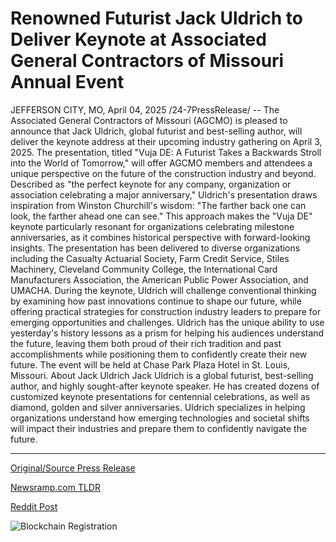 # Renowned Futurist Jack Uldrich to Deliver Keynote at Associated General Contractors of Missouri Annual Event

JEFFERSON CITY, MO, April 04, 2025 /24-7PressRelease/ -- The Associated General Contractors of Missouri (AGCMO) is pleased to announce that Jack Uldrich, global futurist and best-selling author, will deliver the keynote address at their upcoming industry gathering on April 3, 2025.  The presentation, titled "Vuja DE: A Futurist Takes a Backwards Stroll into the World of Tomorrow," will offer AGCMO members and attendees a unique perspective on the future of the construction industry and beyond.  Described as "the perfect keynote for any company, organization or association celebrating a major anniversary," Uldrich's presentation draws inspiration from Winston Churchill's wisdom: "The farther back one can look, the farther ahead one can see." This approach makes the "Vuja DE" keynote particularly resonant for organizations celebrating milestone anniversaries, as it combines historical perspective with forward-looking insights.  The presentation has been delivered to diverse organizations including the Casualty Actuarial Society, Farm Credit Service, Stiles Machinery, Cleveland Community College, the International Card Manufacturers Association, the American Public Power Association, and UMACHA.  During the keynote, Uldrich will challenge conventional thinking by examining how past innovations continue to shape our future, while offering practical strategies for construction industry leaders to prepare for emerging opportunities and challenges. Uldrich has the unique ability to use yesterday's history lessons as a prism for helping his audiences understand the future, leaving them both proud of their rich tradition and past accomplishments while positioning them to confidently create their new future.  The event will be held at Chase Park Plaza Hotel in St. Louis, Missouri.  About Jack Uldrich Jack Uldrich is a global futurist, best-selling author, and highly sought-after keynote speaker. He has created dozens of customized keynote presentations for centennial celebrations, as well as diamond, golden and silver anniversaries. Uldrich specializes in helping organizations understand how emerging technologies and societal shifts will impact their industries and prepare them to confidently navigate the future. 

---

[Original/Source Press Release](https://www.24-7pressrelease.com/press-release/521417/renowned-futurist-jack-uldrich-to-deliver-keynote-at-associated-general-contractors-of-missouri-annual-event)
                    

[Newsramp.com TLDR](https://newsramp.com/curated-news/global-futurist-jack-uldrich-to-deliver-keynote-address-at-agcmo-industry-event/911ca5f45122afec551cf62c7209be9e) 

 



[Reddit Post](https://www.reddit.com/r/technology_press/comments/1jr65a3/global_futurist_jack_uldrich_to_deliver_keynote/) 



![Blockchain Registration](https://cdn.newsramp.app/24-7PressRelease/qrcode/254/4/gulf_0jQ.webp)